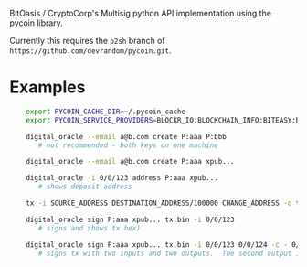 BitOasis / CryptoCorp's Multisig python API implementation using the pycoin library.

Currently this requires the `p2sh` branch of `https://github.com/devrandom/pycoin.git`.

Examples
===
```bash
    export PYCOIN_CACHE_DIR=~/.pycoin_cache
    export PYCOIN_SERVICE_PROVIDERS=BLOCKR_IO:BLOCKCHAIN_INFO:BITEASY:BLOCKEXPLORER

    digital_oracle --email a@b.com create P:aaa P:bbb
       # not recommended - both keys on one machine

    digital_oracle --email a@b.com create P:aaa xpub...

    digital_oracle -i 0/0/123 address P:aaa xpub...
       # shows deposit address

    tx -i SOURCE_ADDRESS DESTINATION_ADDRESS/100000 CHANGE_ADDRESS -o tx.bin

    digital_oracle sign P:aaa xpub... tx.bin -i 0/0/123
       # signs and shows tx hex)

    digital_oracle sign P:aaa xpub... tx.bin -i 0/0/123 0/0/124 -c - 0/1/44
       # signs tx with two inputs and two outputs.  The second output is change.
```
